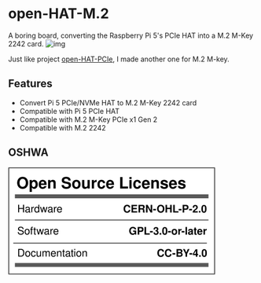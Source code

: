 # open-HAT-M.2
A boring board, converting the Raspberry Pi 5's PCIe HAT into a M.2 M-Key 2242 card.
![img](./image/preview.jpg "preview")

Just like project [open-HAT-PCIe](https://github.com/tltangliang/open-HAT-PCIe), I made another one for M.2 M-key.

## Features
- Convert Pi 5 PCIe/NVMe HAT to M.2 M-Key 2242 card
- Compatible with Pi 5 PCIe HAT
- Compatible with M.2 M-Key PCIe x1 Gen 2
- Compatible with M.2 2242

## OSHWA

![img](./oshw_facts.svg "oshw")